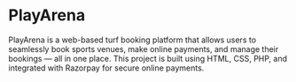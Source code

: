 # PlayArena
PlayArena is a web-based turf booking platform that allows users to seamlessly book sports venues, make online payments, and manage their bookings — all in one place. This project is built using HTML, CSS, PHP, and integrated with Razorpay for secure online payments.
